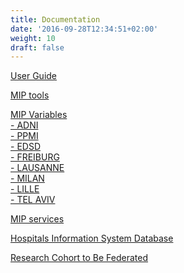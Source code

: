 ```yaml
---
title: Documentation
date: '2016-09-28T12:34:51+02:00'
weight: 10
draft: false
---
```



[User Guide](./user-documentation#user-guide)

[MIP tools](./user-documentation#mip-tools)

[MIP Variables](./user-documentation#mip-variables)<br>
[- ADNI](./user-documentation#adni)<br>
[- PPMI](./user-documentation#ppmi)<br>
[- EDSD](./user-documentation#edsd)<br>
[- FREIBURG](./user-documentation#preiburg)<br>
[- LAUSANNE](./user-documentation#lausanne)<br>
[- MILAN](./user-documentation#milan)<br>
[- LILLE](./user-documentation#lille)<br>
[- TEL AVIV](./user-documentation#tel-aviv)<br>

[MIP services](./technical-documentation#mip-services)

[Hospitals Information System Database](./technical-documentation#hospitals-information-system-database)

[Research Cohort to Be Federated](./technical-documentation#research-cohort-to-be-federated)